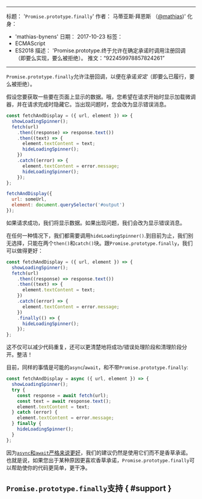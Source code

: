 ***

标题： '`Promise.prototype.finally`'
作者： 马蒂亚斯·拜恩斯 （[@mathias](https://twitter.com/mathias))'
化身：

*   'mathias-bynens'
    日期： 2017-10-23
    标签：
*   ECMAScript
*   ES2018
    描述： 'Promise.prototype.终于允许在确定承诺时调用注册回调（即要么实现，要么被拒绝）。
    推文：“922459978857824261”

***

`Promise.prototype.finally`允许注册回调，以便在承诺*安定*（即要么已履行，要么被拒绝）。

假设您要获取一些要在页面上显示的数据。哦，您希望在请求开始时显示加载微调器，并在请求完成时隐藏它。当出现问题时，您会改为显示错误消息。

```js
const fetchAndDisplay = ({ url, element }) => {
  showLoadingSpinner();
  fetch(url)
    .then((response) => response.text())
    .then((text) => {
      element.textContent = text;
      hideLoadingSpinner();
    })
    .catch((error) => {
      element.textContent = error.message;
      hideLoadingSpinner();
    });
};

fetchAndDisplay({
  url: someUrl,
  element: document.querySelector('#output')
});
```

如果请求成功，我们将显示数据。如果出现问题，我们会改为显示错误消息。

在任何一种情况下，我们都需要调用`hideLoadingSpinner()`.到目前为止，我们别无选择，只能在两个`then()`和`catch()`块。跟`Promise.prototype.finally`，我们可以做得更好：

```js
const fetchAndDisplay = ({ url, element }) => {
  showLoadingSpinner();
  fetch(url)
    .then((response) => response.text())
    .then((text) => {
      element.textContent = text;
    })
    .catch((error) => {
      element.textContent = error.message;
    })
    .finally(() => {
      hideLoadingSpinner();
    });
};
```

这不仅可以减少代码重复，还可以更清楚地将成功/错误处理阶段和清理阶段分开。整洁！

目前，同样的事情是可能的`async`/`await`，和不带`Promise.prototype.finally`:

```js
const fetchAndDisplay = async ({ url, element }) => {
  showLoadingSpinner();
  try {
    const response = await fetch(url);
    const text = await response.text();
    element.textContent = text;
  } catch (error) {
    element.textContent = error.message;
  } finally {
    hideLoadingSpinner();
  }
};
```

因为[`async`和`await`严格来说更好](https://mathiasbynens.be/notes/async-stack-traces)，我们的建议仍然是使用它们而不是香草承诺。也就是说，如果您出于某种原因更喜欢香草承诺，`Promise.prototype.finally`可以帮助使你的代码更简单，更干净。

## `Promise.prototype.finally`支持 { #support }

<feature-support chrome="63 /blog/v8-release-63"
              firefox="58"
              safari="11.1"
              nodejs="10"
              babel="yes https://github.com/zloirock/core-js#ecmascript-promise"></feature-support>
